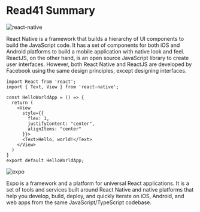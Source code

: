 # Read41 Summary

![react-native](https://miro.medium.com/max/1750/1*C3kxjCrJy-aWSMpe2chfaA.png)

React Native is a framework that builds a hierarchy of UI components to build the JavaScript code. It has a set of components for both iOS and Android platforms to build a mobile application with native look and feel. ReactJS, on the other hand, is an open source JavaScript library to create user interfaces. However, both React Native and ReactJS are developed by Facebook using the same design principles, except designing interfaces.

```
import React from 'react';
import { Text, View } from 'react-native';

const HelloWorldApp = () => {
  return (
    <View
      style={{
        flex: 1,
        justifyContent: "center",
        alignItems: "center"
      }}>
      <Text>Hello, world!</Text>
    </View>
  )
}
export default HelloWorldApp;
```

![expo](https://res.cloudinary.com/practicaldev/image/fetch/s--OK5nAo07--/c_imagga_scale,f_auto,fl_progressive,h_900,q_auto,w_1600/https://dev-to-uploads.s3.amazonaws.com/i/rmqgubejyi0rjkn87moo.png)

Expo is a framework and a platform for universal React applications. It is a set of tools and services built around React Native and native platforms that help you develop, build, deploy, and quickly iterate on iOS, Android, and web apps from the same JavaScript/TypeScript codebase.
